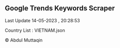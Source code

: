 

## Google Trends Keywords Scraper 
 
Last Update 14-05-2023 , 20:28:53

Country List :
VIETNAM.json



© Abdul Muttaqin 
